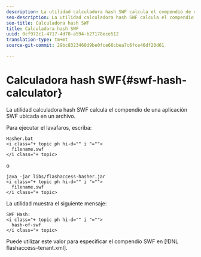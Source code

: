 ```yaml
---
description: La utilidad calculadora hash SWF calcula el compendio de una aplicación SWF ubicada en un archivo.
seo-description: La utilidad calculadora hash SWF calcula el compendio de una aplicación SWF ubicada en un archivo.
seo-title: Calculadora hash SWF
title: Calculadora hash SWF
uuid: 0cf972c1-4717-4d78-a594-b27178ece512
translation-type: tm+mt
source-git-commit: 29bc8323460d9be0fce66cbea7c6fce46df20d61

---
```



# Calculadora hash SWF{#swf-hash-calculator}

La utilidad calculadora hash SWF calcula el compendio de una aplicación SWF ubicada en un archivo.

Para ejecutar el lavafaros, escriba:

```
Hasher.bat 
<i class="+ topic ph hi-d="" i "="">
  filename.swf
</i class="+ topic>
```

o

```
java -jar libs/flashaccess-hasher.jar 
<i class="+ topic ph hi-d="" i "="">
  filename.swf
</i class="+ topic>
```

La utilidad muestra el siguiente mensaje:

```
SWF Hash: 
<i class="+ topic ph hi-d="" i "="">
  hash-of-swf
</i class="+ topic>
```

Puede utilizar este valor para especificar el compendio SWF en [!DNL flashaccess-tenant.xml].
